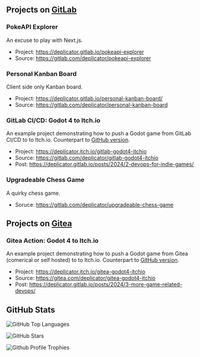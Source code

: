 ## Projects on [GitLab](https://gitlab.com/users/deplicator/projects)

### PokeAPI Explorer

An excuse to play with Next.js.

- Project: <https://deplicator.gitlab.io/pokeapi-explorer>
- Source: <https://gitlab.com/deplicator/pokeapi-explorer>

### Personal Kanban Board

Client side only Kanban board.

- Project: <https://deplicator.gitlab.io/personal-kanban-board/>
- Source: <https://gitlab.com/deplicator/personal-kanban-board>

### GitLab CI/CD: Godot 4 to Itch.io

An example project demonstrating how to push a Godot game from GitLab CI/CD to to Itch.io. Counterpart to [GitHub
version](https://github.com/deplicator/github-godot4-itchio/).

- Project: <https://deplicator.itch.io/gitlab-godot4-itchio>
- Source: <https://gitlab.com/deplicator/gitlab-godot4-itchio>
- Post: <https://deplicator.gitlab.io/posts/2024/2-devops-for-indie-games/>

### Upgradeable Chess Game

A quirky chess game.

- Soruce: <https://gitlab.com/deplicator/upgradeable-chess-game>

## Projects on [Gitea](https://gitea.com/deplicator)

### Gitea Action: Godot 4 to Itch.io

An example project demonstrating how to push a Godot game from Gitea (comerical or self hosted) to to Itch.io.
Counterpart to [GitHub version](https://github.com/deplicator/github-godot4-itchio/).

- Project: <https://deplicator.itch.io/gitea-godot4-itchio>
- Source: <https://gitea.com/deplicator/gitea-godot4-itchio>
- Post: <https://deplicator.gitlab.io/posts/2024/3-more-game-related-devops/>

## GitHub Stats

![GitHub Top
Languages](https://github-profile-summary-cards.vercel.app/api/cards/most-commit-language?username=deplicator&theme=2077)

![GitHub Stars](https://github-profile-summary-cards.vercel.app/api/cards/stats?username=deplicator&theme=2077)

![Github Profile Trophies](https://github-profile-trophy.vercel.app/?username=deplicator)

